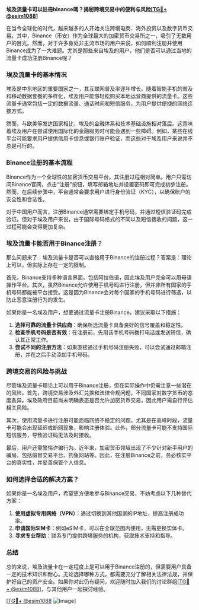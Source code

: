 **埃及流量卡可以註冊binance嗎？揭秘跨境交易中的便利与风险[[TG💪+ @esim1088](https://t.me/s/esim1088)]**

在当今全球化的时代，越来越多的人开始关注跨境电商、海外投资以及数字货币交易。其中，Binance（币安）作为全球最大的加密货币交易所之一，吸引了无数用户的目光。然而，对于许多身处非主流市场的用户来说，如何顺利注册并使用Binance成为了一大难题。尤其是那些来自埃及的用户，他们是否可以通过当地的流量卡成功注册Binance呢？

### 埃及流量卡的基本情况

埃及是中东地区的重要国家之一，其互联网普及率逐年增长。随着智能手机的普及和移动数据套餐的多样化，埃及用户能够轻松购买本地运营商提供的流量卡。这些流量卡通常包括一定的数据流量、通话时间和短信服务，为用户提供便捷的网络连接方式。

然而，与欧美等发达国家相比，埃及的金融体系和技术基础设施相对落后。这意味着埃及用户在尝试使用国际化的金融服务时可能会遇到一些障碍。例如，某些在线平台可能要求用户提供信用卡信息或银行账户验证，而这些对于埃及用户来说并不总是可行的。

### Binance注册的基本流程

Binance作为一个全球性的加密货币交易平台，其注册过程相对简单。用户只需访问Binance官网，点击“注册”按钮，填写邮箱地址并设置密码即可完成初步注册。然而，在后续步骤中，平台通常会要求用户进行身份验证（KYC），以确保账户的安全性和合法性。

对于中国用户而言，注册Binance通常需要绑定手机号码，并通过短信验证码完成验证。但对于埃及用户来说，由于国际号码格式的不同以及短信接收的问题，这一过程可能会变得更加复杂。

### 埃及流量卡能否用于Binance注册？

那么问题来了：埃及流量卡是否可以直接用于Binance的注册过程？答案是：理论上可以，但实际上存在一定的限制。

首先，Binance支持多种语言界面，包括阿拉伯语，因此埃及用户完全可以用母语操作平台。其次，虽然Binance允许使用手机号码进行注册，但并非所有国家的手机号码都能被平台接受。这是因为Binance会对每个国家的手机号码进行筛选，以防止恶意注册行为的发生。

如果你是一名埃及用户，想要通过流量卡注册Binance，建议采取以下措施：

1. **选择可靠的流量卡供应商**：确保所选流量卡具备良好的信号覆盖和稳定性。
2. **检查手机号码是否有效**：在注册前，先用该手机号码拨打电话或发送短信，确认其正常工作。
3. **尝试不同的注册方法**：如果直接通过手机号码注册失败，可以尝试通过邮箱注册，并在之后手动添加手机号码。

### 跨境交易的风险与挑战

尽管埃及流量卡理论上可以用于Binance注册，但在实际操作中仍需注意一些潜在的风险。首先，跨境交易涉及外汇兑换和法律合规问题，不同国家对数字货币的态度各异。埃及政府目前尚未明确表态是否允许加密货币交易，因此用户需自行评估相关风险。

其次，使用流量卡进行注册可能面临网络不稳定的问题。尤其是在高峰时段，流量卡可能会出现延迟或断网现象，影响注册体验。此外，部分流量卡可能不支持国际短信服务，导致验证码无法及时接收。

最后，用户还需警惕诈骗行为。近年来，加密货币领域出现了不少针对新手用户的骗局，包括假冒交易平台、钓鱼网站等。因此，在注册Binance之前，务必核实平台的真实性，并妥善保管个人信息。

### 如何选择合适的解决方案？

如果你是一名埃及用户，希望更方便地参与Binance交易，不妨考虑以下几种替代方案：

1. **使用虚拟专用网络（VPN）**：通过切换到其他国家的IP地址，提高注册成功率。
2. **申请国际SIM卡**：例如eSIM卡，可以在全球范围内使用，无需更换实体卡。
3. **寻求专业帮助**：联系专门提供跨境服务的机构，获取技术支持和指导。

### 总结

总的来说，埃及流量卡在一定程度上是可以用于Binance注册的，但需要用户具备一定的技术知识和耐心。无论选择哪种方式，都需要充分了解相关法律法规，并保护好自己的资产安全。如果你对此仍有疑问，欢迎随时加入我们的讨论群组[[TG💪+ @esim1088](https://t.me/s/esim1088)]，与其他用户一起探讨经验。

[[TG💪+ @esim1088](https://t.me/s/esim1088) ![Image](https://i.postimg.cc/4NQfJmqS/Snipaste-2025-05-13-00-14-12.png)]